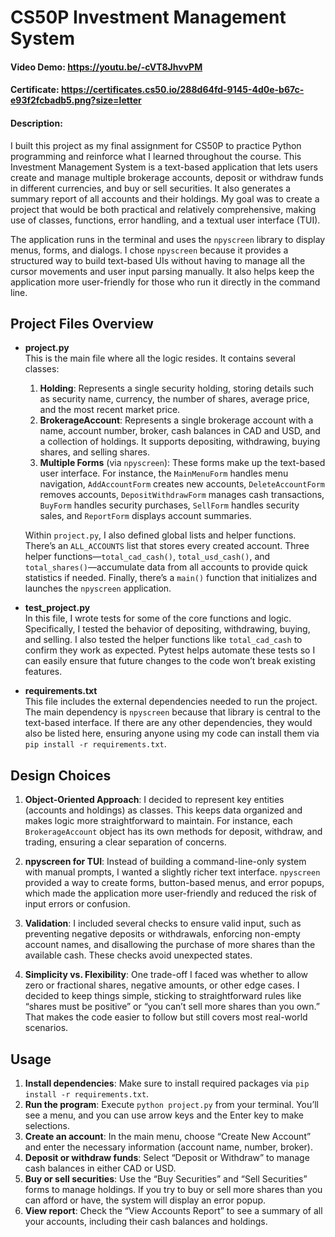 # CS50P Investment Management System

#### Video Demo: https://youtu.be/-cVT8JhvvPM

#### Certificate: https://certificates.cs50.io/288d64fd-9145-4d0e-b67c-e93f2fcbadb5.png?size=letter

#### Description:

I built this project as my final assignment for CS50P to practice Python programming and reinforce what I learned throughout the course. This Investment Management System is a text-based application that lets users create and manage multiple brokerage accounts, deposit or withdraw funds in different currencies, and buy or sell securities. It also generates a summary report of all accounts and their holdings. My goal was to create a project that would be both practical and relatively comprehensive, making use of classes, functions, error handling, and a textual user interface (TUI).

The application runs in the terminal and uses the `npyscreen` library to display menus, forms, and dialogs. I chose `npyscreen` because it provides a structured way to build text-based UIs without having to manage all the cursor movements and user input parsing manually. It also helps keep the application more user-friendly for those who run it directly in the command line.

## Project Files Overview

- **project.py**  
  This is the main file where all the logic resides. It contains several classes:
  1. **Holding**: Represents a single security holding, storing details such as security name, currency, the number of shares, average price, and the most recent market price.
  2. **BrokerageAccount**: Represents a single brokerage account with a name, account number, broker, cash balances in CAD and USD, and a collection of holdings. It supports depositing, withdrawing, buying shares, and selling shares.
  3. **Multiple Forms** (via `npyscreen`): These forms make up the text-based user interface. For instance, the `MainMenuForm` handles menu navigation, `AddAccountForm` creates new accounts, `DeleteAccountForm` removes accounts, `DepositWithdrawForm` manages cash transactions, `BuyForm` handles security purchases, `SellForm` handles security sales, and `ReportForm` displays account summaries.
  
  Within `project.py`, I also defined global lists and helper functions. There’s an `ALL_ACCOUNTS` list that stores every created account. Three helper functions—`total_cad_cash()`, `total_usd_cash()`, and `total_shares()`—accumulate data from all accounts to provide quick statistics if needed. Finally, there’s a `main()` function that initializes and launches the `npyscreen` application.

- **test_project.py**  
  In this file, I wrote tests for some of the core functions and logic. Specifically, I tested the behavior of depositing, withdrawing, buying, and selling. I also tested the helper functions like `total_cad_cash` to confirm they work as expected. Pytest helps automate these tests so I can easily ensure that future changes to the code won’t break existing features.

- **requirements.txt**  
  This file includes the external dependencies needed to run the project. The main dependency is `npyscreen` because that library is central to the text-based interface. If there are any other dependencies, they would also be listed here, ensuring anyone using my code can install them via `pip install -r requirements.txt`.

## Design Choices

1. **Object-Oriented Approach**: I decided to represent key entities (accounts and holdings) as classes. This keeps data organized and makes logic more straightforward to maintain. For instance, each `BrokerageAccount` object has its own methods for deposit, withdraw, and trading, ensuring a clear separation of concerns.

2. **npyscreen for TUI**: Instead of building a command-line-only system with manual prompts, I wanted a slightly richer text interface. `npyscreen` provided a way to create forms, button-based menus, and error popups, which made the application more user-friendly and reduced the risk of input errors or confusion.

3. **Validation**: I included several checks to ensure valid input, such as preventing negative deposits or withdrawals, enforcing non-empty account names, and disallowing the purchase of more shares than the available cash. These checks avoid unexpected states.

4. **Simplicity vs. Flexibility**: One trade-off I faced was whether to allow zero or fractional shares, negative amounts, or other edge cases. I decided to keep things simple, sticking to straightforward rules like “shares must be positive” or “you can’t sell more shares than you own.” That makes the code easier to follow but still covers most real-world scenarios.

## Usage

1. **Install dependencies**: Make sure to install required packages via `pip install -r requirements.txt`.
2. **Run the program**: Execute `python project.py` from your terminal. You’ll see a menu, and you can use arrow keys and the Enter key to make selections.
3. **Create an account**: In the main menu, choose “Create New Account” and enter the necessary information (account name, number, broker).
4. **Deposit or withdraw funds**: Select “Deposit or Withdraw” to manage cash balances in either CAD or USD.
5. **Buy or sell securities**: Use the “Buy Securities” and “Sell Securities” forms to manage holdings. If you try to buy or sell more shares than you can afford or have, the system will display an error popup.
6. **View report**: Check the “View Accounts Report” to see a summary of all your accounts, including their cash balances and holdings.
